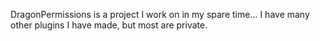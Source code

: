 DragonPermissions is a project I work on in my spare time... I have many other plugins I have made, but most are private.

